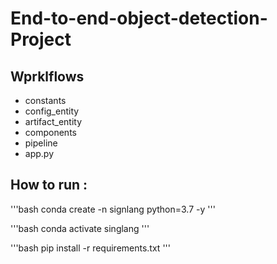 # End-to-end-object-detection-Project


## Wprklflows


- constants
- config_entity
- artifact_entity
- components
- pipeline
- app.py

## How to run :

'''bash
conda create -n signlang python=3.7 -y
''' 

'''bash
conda activate singlang
'''

'''bash
pip install -r requirements.txt
'''




